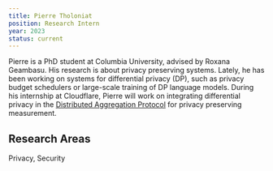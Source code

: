 ```yaml
---
title: Pierre Tholoniat
position: Research Intern
year: 2023
status: current
---
```

Pierre is a PhD student at Columbia University, advised by Roxana Geambasu. His research is about privacy preserving systems. Lately, he has been working on systems for differential privacy (DP), such as privacy budget schedulers or large-scale training of DP language models.
During his internship at Cloudflare, Pierre will work on integrating differential privacy in the [Distributed Aggregation Protocol](https://datatracker.ietf.org/doc/draft-ietf-ppm-dap/) for privacy preserving measurement.

## Research Areas
Privacy, Security
